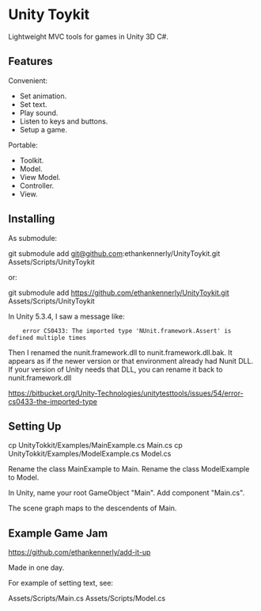 # Unity Toykit

Lightweight MVC tools for games in Unity 3D C#.

## Features

Convenient:

* Set animation.
* Set text.
* Play sound.
* Listen to keys and buttons.
* Setup a game.

Portable:

* Toolkit.
* Model.
* View Model.
* Controller.
* View.

## Installing

As submodule:

git submodule add git@github.com:ethankennerly/UnityToykit.git Assets/Scripts/UnityToykit

or:

git submodule add https://github.com/ethankennerly/UnityToykit.git Assets/Scripts/UnityToykit

In Unity 5.3.4, I saw a message like:

		error CS0433: The imported type 'NUnit.framework.Assert' is defined multiple times

Then I renamed the nunit.framework.dll to nunit.framework.dll.bak.  It appears as if the newer version or that environment already had Nunit DLL.  If your version of Unity needs that DLL, you can rename it back to nunit.framework.dll

https://bitbucket.org/Unity-Technologies/unitytesttools/issues/54/error-cs0433-the-imported-type

## Setting Up

cp UnityTokkit/Examples/MainExample.cs Main.cs
cp UnityTokkit/Examples/ModelExample.cs Model.cs

Rename the class MainExample to Main.
Rename the class ModelExample to Model.

In Unity, name your root GameObject "Main".
Add component "Main.cs".

The scene graph maps to the descendents of Main.

## Example Game Jam

https://github.com/ethankennerly/add-it-up

Made in one day.

For example of setting text, see:

Assets/Scripts/Main.cs
Assets/Scripts/Model.cs
